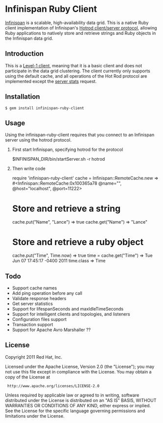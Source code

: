 # Infinispan Ruby Client

[Infinispan](http://www.jboss.org/infinispan) is a scalable, high-availability
data grid.  This is a native Ruby client implementation of Infinispan's [Hotrod
client/server protocol](http://community.jboss.org/docs/DOC-14421), allowing
Ruby applications to natively store and retrieve strings and Ruby objects in
the Infinispan data grid.


## Introduction

This is a [Level-1
client](http://community.jboss.org/wiki/HotRodProtocol#Client_Intelligence_1_byte),
meaning that it is a basic client and does not participate in the data grid
clustering.  The client currently only supports using the default cache, and
all operations of the Hot Rod protocol are implemented except the [server
stats](http://community.jboss.org/wiki/HotRodProtocol#stats_request)
request.  

## Installation

    $ gem install infinispan-ruby-client

## Usage

Using the infinispan-ruby-client requires that you connect to an Infinispan
server using the hotrod protocol.  

1) First start Infinispan, specifying hotrod for the protocol 

    $INFINISPAN_DIR/bin/startServer.sh -r hotrod

2) Then write code

    require 'infinispan-ruby-client'
    cache = Infinispan::RemoteCache.new => #<Infinispan::RemoteCache:0x100365a78 @name="", @host="localhost", @port=11222> 

    # Store and retrieve a string
    cache.put("Name", "Lance") => true 
    cache.get("Name") => "Lance" 

    # Store and retrieve a ruby object
    cache.put("Time", Time.now) => true
    time = cache.get("Time") => Tue Jun 07 17:45:17 -0400 2011
    time.class => Time


## Todo
* Support cache names 
* Add ping operation before any call
* Validate response headers
* Get server statistics
* Support for  lifespanSeconds and maxIdleTimeSeconds
* Support for intelligent clients and topologies, and listeners
* Configuration files support
* Transaction support 
* Support for Apache Avro Marshaller ??


## License
Copyright 2011 Red Hat, Inc.

Licensed under the Apache License, Version 2.0 (the "License");
you may not use this file except in compliance with the License.
You may obtain a copy of the License at

     http://www.apache.org/licenses/LICENSE-2.0

Unless required by applicable law or agreed to in writing, software
distributed under the License is distributed on an "AS IS" BASIS,
WITHOUT WARRANTIES OR CONDITIONS OF ANY KIND, either express or implied.
See the License for the specific language governing permissions and
limitations under the License.


